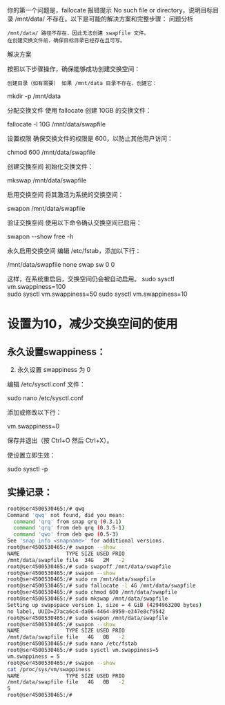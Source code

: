 你的第一个问题是，fallocate 报错提示 No such file or directory，说明目标目录 /mnt/data/ 不存在。以下是可能的解决方案和完整步骤：
问题分析

    /mnt/data/ 路径不存在，因此无法创建 swapfile 文件。
    在创建交换文件前，确保目标目录已经存在且可写。

解决方案

按照以下步骤操作，确保能够成功创建交换空间：

    创建目录（如有需要） 如果 /mnt/data 目录不存在，创建它：

mkdir -p /mnt/data

分配交换文件 使用 fallocate 创建 10GB 的交换文件：

fallocate -l 10G /mnt/data/swapfile

设置权限 确保交换文件的权限是 600，以防止其他用户访问：

chmod 600 /mnt/data/swapfile

创建交换空间 初始化交换文件：

mkswap /mnt/data/swapfile

启用交换空间 将其激活为系统的交换空间：

swapon /mnt/data/swapfile

验证交换空间 使用以下命令确认交换空间已启用：

swapon --show
free -h

永久启用交换空间 编辑 /etc/fstab，添加以下行：

/mnt/data/swapfile none swap sw 0 0

这样，在系统重启后，交换空间仍会被自动启用。
sudo sysctl vm.swappiness=100  
sudo sysctl vm.swappiness=50
sudo sysctl vm.swappiness=10

# 设置为10，减少交换空间的使用


## 永久设置swappiness：
2. 永久设置 swappiness 为 0

编辑 /etc/sysctl.conf 文件：

sudo nano /etc/sysctl.conf

添加或修改以下行：

vm.swappiness=0

保存并退出（按 Ctrl+O 然后 Ctrl+X）。

使设置立即生效：

sudo sysctl -p

## 实操记录：

```bash
root@ser4500530465:/# qwq
Command 'qwq' not found, did you mean:
  command 'qrq' from snap qrq (0.3.1)
  command 'qrq' from deb qrq (0.3.5-1)
  command 'qwo' from deb qwo (0.5-3)
See 'snap info <snapname>' for additional versions.
root@ser4500530465:/# swapon --show
NAME               TYPE SIZE USED PRIO
/mnt/data/swapfile file  34G   2M   -2
root@ser4500530465:/# sudo swapoff /mnt/data/swapfile
root@ser4500530465:/# swapon --show
root@ser4500530465:/# sudo rm /mnt/data/swapfile
root@ser4500530465:/# sudo fallocate -l 4G /mnt/data/swapfile
root@ser4500530465:/# sudo chmod 600 /mnt/data/swapfile
root@ser4500530465:/# sudo mkswap /mnt/data/swapfile
Setting up swapspace version 1, size = 4 GiB (4294963200 bytes)
no label, UUID=27aca6c4-da06-4464-8959-e347e8cf9542
root@ser4500530465:/# sudo swapon /mnt/data/swapfile
root@ser4500530465:/# swapon --show
NAME               TYPE SIZE USED PRIO
/mnt/data/swapfile file   4G   0B   -2
root@ser4500530465:/# sudo nano /etc/fstab
root@ser4500530465:/# sudo sysctl vm.swappiness=5
vm.swappiness = 5
root@ser4500530465:/# swapon --show
cat /proc/sys/vm/swappiness
NAME               TYPE SIZE USED PRIO
/mnt/data/swapfile file   4G   0B   -2
5
root@ser4500530465:/# 
```